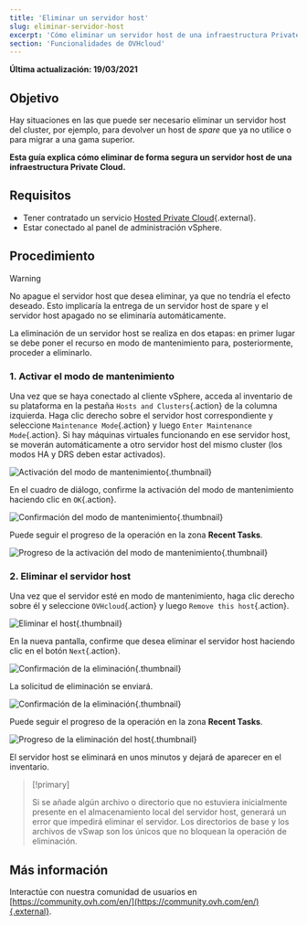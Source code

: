 ```yaml
---
title: 'Eliminar un servidor host'
slug: eliminar-servidor-host
excerpt: 'Cómo eliminar un servidor host de una infraestructura Private Cloud'
section: 'Funcionalidades de OVHcloud'
---
```


**Última actualización: 19/03/2021**

## Objetivo

Hay situaciones en las que puede ser necesario eliminar un servidor host del cluster, por ejemplo, para devolver un host de *spare* que ya no utilice o para migrar a una gama superior.

**Esta guía explica cómo eliminar de forma segura un servidor host de una infraestructura Private Cloud.**

## Requisitos

* Tener contratado un servicio [Hosted Private Cloud](https://www.ovhcloud.com/es-es/enterprise/products/hosted-private-cloud/){.external}.
* Estar conectado al panel de administración vSphere.

## Procedimiento

> [!warning]
>
> No apague el servidor host que desea eliminar, ya que no tendría el efecto deseado. Esto implicaría la entrega de un servidor host de spare y el servidor host apagado no se eliminaría automáticamente.
>

La eliminación de un servidor host se realiza en dos etapas: en primer lugar se debe poner el recurso en modo de mantenimiento para, posteriormente, proceder a eliminarlo.

### 1. Activar el modo de mantenimiento

Una vez que se haya conectado al cliente vSphere, acceda al inventario de su plataforma en la pestaña `Hosts and Clusters`{.action} de la columna izquierda. Haga clic derecho sobre el servidor host correspondiente y seleccione `Maintenance Mode`{.action} y luego `Enter Maintenance Mode`{.action}. Si hay máquinas virtuales funcionando en ese servidor host, se moverán automáticamente a otro servidor host del mismo cluster (los modos HA y DRS deben estar activados).

![Activación del modo de mantenimiento](images/removehost01.png){.thumbnail}

En el cuadro de diálogo, confirme la activación del modo de mantenimiento haciendo clic en `OK`{.action}.

![Confirmación del modo de mantenimiento](images/removehost02.png){.thumbnail}

Puede seguir el progreso de la operación en la zona **Recent Tasks**.

![Progreso de la activación del modo de mantenimiento](images/removehost03.png){.thumbnail}

### 2. Eliminar el servidor host

Una vez que el servidor esté en modo de mantenimiento, haga clic derecho sobre él y seleccione `OVHcloud`{.action} y luego `Remove this host`{.action}.

![Eliminar el host](images/removehost04.png){.thumbnail}

En la nueva pantalla, confirme que desea eliminar el servidor host haciendo clic en el botón `Next`{.action}.

![Confirmación de la eliminación](images/removehost05.png){.thumbnail}

La solicitud de eliminación se enviará.

![Confirmación de la eliminación](images/removehost06.png){.thumbnail}

Puede seguir el progreso de la operación en la zona **Recent Tasks**.

![Progreso de la eliminación del host](images/removehost07.png){.thumbnail}

El servidor host se eliminará en unos minutos y dejará de aparecer en el inventario.

> [!primary]
>
> Si se añade algún archivo o directorio que no estuviera inicialmente presente en el almacenamiento local del servidor host, generará un error que impedirá eliminar el servidor. Los directorios de base y los archivos de vSwap son los únicos que no bloquean la operación de eliminación.
>

## Más información

Interactúe con nuestra comunidad de usuarios en [https://community.ovh.com/en/](https://community.ovh.com/en/){.external}.
